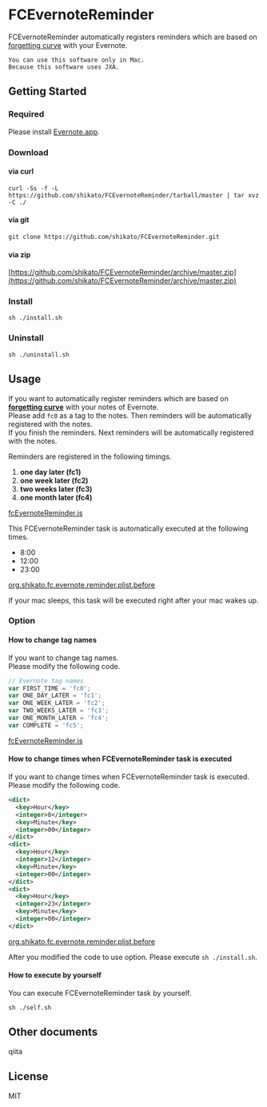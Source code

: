 # FCEvernoteReminder
FCEvernoteReminder automatically registers reminders which are based on [forgetting curve](https://en.wikipedia.org/wiki/Forgetting_curve) with your Evernote.

```
You can use this software only in Mac.
Because this software uses JXA.
```

## Getting Started
### Required 
Please install [Evernote.app](https://itunes.apple.com/en/app/evernote/id406056744?mt=12).

### Download
#### via curl
``` 
curl -Ss -f -L https://github.com/shikato/FCEvernoteReminder/tarball/master | tar xvz -C ./
```

#### via git
```
git clone https://github.com/shikato/FCEvernoteReminder.git
```

#### via zip
[https://github.com/shikato/FCEvernoteReminder/archive/master.zip](https://github.com/shikato/FCEvernoteReminder/archive/master.zip)

### Install
```
sh ./install.sh
```

### Uninstall
```
sh ./uninstall.sh
```

## Usage
If you want to automatically register reminders which are based on **[forgetting curve](https://en.wikipedia.org/wiki/Forgetting_curve)** with your notes of Evernote.  
Please add `fc0` as a tag to the notes. Then reminders will be automatically registered with the notes.  
If you finish the reminders. Next reminders will be automatically registered with the notes.

Reminders are registered in the following timings.

1. **one day later (fc1)**
1. **one week later (fc2)**
1. **two weeks later (fc3)**
1. **one month later (fc4)**

[fcEvernoteReminder.js]()

This FCEvernoteReminder task is automatically executed at the following times.
* 8:00
* 12:00
* 23:00

[org.shikato.fc.evernote.reminder.plist.before]()

If your mac sleeps, this task will be executed right after your mac wakes up.

### Option 
#### How to change tag names 
If you want to change tag names.  
Please modify the following code.
```javascript
// Evernote tag names
var FIRST_TIME = 'fc0';
var ONE_DAY_LATER = 'fc1';
var ONE_WEEK_LATER = 'fc2';
var TWO_WEEKS_LATER = 'fc3';
var ONE_MONTH_LATER = 'fc4';
var COMPLETE = 'fc5';
```

[fcEvernoteReminder.js]()

#### How to change times when FCEvernoteReminder task is executed
If you want to change times when FCEvernoteReminder task is executed.  
Please modify the following code.
```xml
<dict>
  <key>Hour</key>
  <integer>8</integer>
  <key>Minute</key>
  <integer>00</integer>
</dict>
<dict>
  <key>Hour</key>
  <integer>12</integer>
  <key>Minute</key>
  <integer>00</integer>
</dict>
<dict>
  <key>Hour</key>
  <integer>23</integer>
  <key>Minute</key>
  <integer>00</integer>
</dict>  
```
[org.shikato.fc.evernote.reminder.plist.before]()

After you modified the code to use option. Please execute `sh ./install.sh`.

#### How to execute by yourself
You can execute FCEvernoteReminder task by yourself.
```
sh ./self.sh
```

## Other documents
qiita

## License
MIT



